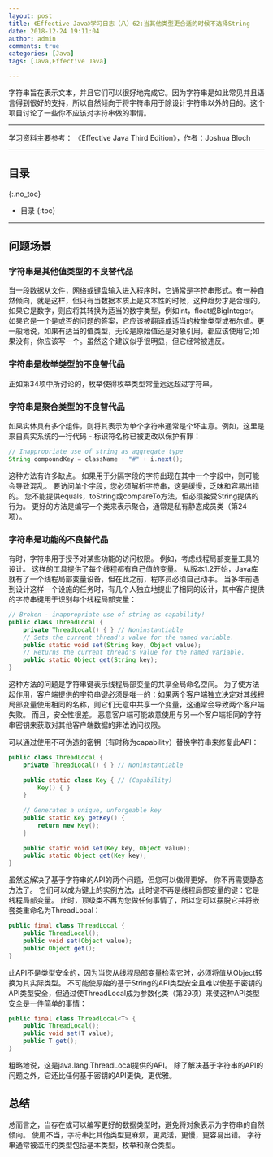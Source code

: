 ```yaml
---
layout: post
title: 《Effective Java》学习日志（八）62:当其他类型更合适的时候不选择String
date: 2018-12-24 19:11:04
author: admin
comments: true
categories: [Java]
tags: [Java,Effective Java]

---
```


字符串旨在表示文本，并且它们可以很好地完成它。因为字符串是如此常见并且语言得到很好的支持，所以自然倾向于将字符串用于除设计字符串以外的目的。这个项目讨论了一些你不应该对字符串做的事情。

<!-- more -->

------

学习资料主要参考： 《Effective Java Third Edition》，作者：Joshua Bloch

------

## 目录
{:.no_toc}

* 目录
{:toc}

------

## 问题场景

### 字符串是其他值类型的不良替代品

当一段数据从文件，网络或键盘输入进入程序时，它通常是字符串形式。有一种自然倾向，就是这样，但只有当数据本质上是文本性的时候，这种趋势才是合理的。如果它是数字，则应将其转换为适当的数字类型，例如int，float或BigInteger。如果它是一个是或否的问题的答案，它应该被翻译成适当的枚举类型或布尔值。更一般地说，如果有适当的值类型，无论是原始值还是对象引用，都应该使用它;如果没有，你应该写一个。虽然这个建议似乎很明显，但它经常被违反。

### 字符串是枚举类型的不良替代品

正如第34项中所讨论的，枚举使得枚举类型常量远远超过字符串。

### 字符串是聚合类型的不良替代品

如果实体具有多个组件，则将其表示为单个字符串通常是个坏主意。例如，这里是来自真实系统的一行代码 - 标识符名称已被更改以保护有罪：

```java
// Inappropriate use of string as aggregate type
String compoundKey = className + "#" + i.next();
```

这种方法有许多缺点。 如果用于分隔字段的字符出现在其中一个字段中，则可能会导致混乱。 要访问单个字段，您必须解析字符串，这是缓慢，乏味和容易出错的。 您不能提供equals，toString或compareTo方法，但必须接受String提供的行为。 更好的方法是编写一个类来表示聚合，通常是私有静态成员类（第24项）。

### 字符串是功能的不良替代品

有时，字符串用于授予对某些功能的访问权限。 例如，考虑线程局部变量工具的设计。 这样的工具提供了每个线程都有自己值的变量。 从版本1.2开始，Java库就有了一个线程局部变量设备，但在此之前，程序员必须自己动手。 当多年前遇到设计这样一个设施的任务时，有几个人独立地提出了相同的设计，其中客户提供的字符串键用于识别每个线程局部变量：

```java
// Broken - inappropriate use of string as capability!
public class ThreadLocal {
    private ThreadLocal() { } // Noninstantiable
    // Sets the current thread's value for the named variable.
    public static void set(String key, Object value);
    // Returns the current thread's value for the named variable.
    public static Object get(String key);
}
```

这种方法的问题是字符串键表示线程局部变量的共享全局命名空间。 为了使方法起作用，客户端提供的字符串键必须是唯一的：如果两个客户端独立决定对其线程局部变量使用相同的名称，则它们无意中共享一个变量，这通常会导致两个客户端 失败。 而且，安全性很差。 恶意客户端可能故意使用与另一个客户端相同的字符串密钥来获取对其他客户端数据的非法访问权限。

可以通过使用不可伪造的密钥（有时称为capability）替换字符串来修复此API：

```java
public class ThreadLocal {
    private ThreadLocal() { } // Noninstantiable
    
    public static class Key { // (Capability)
    	Key() { }
    }
    
    // Generates a unique, unforgeable key
    public static Key getKey() {
    	return new Key();
    }
    
    public static void set(Key key, Object value);
    public static Object get(Key key);
}
```

虽然这解决了基于字符串的API的两个问题，但您可以做得更好。 你不再需要静态方法了。 它们可以成为键上的实例方法，此时键不再是线程局部变量的键：它是线程局部变量。 此时，顶级类不再为您做任何事情了，所以您可以摆脱它并将嵌套类重命名为ThreadLocal：

```java
public final class ThreadLocal {
    public ThreadLocal();
    public void set(Object value);
    public Object get();
}
```

此API不是类型安全的，因为当您从线程局部变量检索它时，必须将值从Object转换为其实际类型。 不可能使原始的基于String的API类型安全且难以使基于密钥的API类型安全，但通过使ThreadLocal成为参数化类（第29项）来使这种API类型安全是一件简单的事情：

```java
public final class ThreadLocal<T> {
    public ThreadLocal();
    public void set(T value);
    public T get();
}
```

粗略地说，这是java.lang.ThreadLocal提供的API。 除了解决基于字符串的API的问题之外，它还比任何基于密钥的API更快，更优雅。

## 总结

总而言之，当存在或可以编写更好的数据类型时，避免将对象表示为字符串的自然倾向。 使用不当，字符串比其他类型更麻烦，更灵活，更慢，更容易出错。 字符串通常被滥用的类型包括基本类型，枚举和聚合类型。